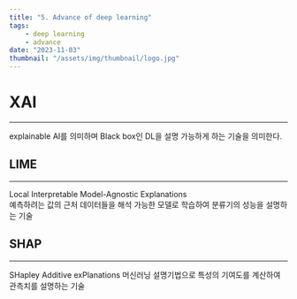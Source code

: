 ```yaml
---
title: "5. Advance of deep learning"
tags:
    - deep learning
    - advance
date: "2023-11-03"
thumbnail: "/assets/img/thumbnail/logo.jpg"
---
```


# XAI
---
explainable AI를 의미하며 Black box인 DL을 설명 가능하게 하는 기술을 의미한다.

## LIME
---
Local Interpretable Model-Agnostic Explanations  
예측하려는 값의 근처 데이터들을 해석 가능한 모델로 학습하여 분류기의 성능을 설명하는 기술
## SHAP
---
SHapley Additive exPlanations
머신러닝 설명기법으로 특성의 기여도를 계산하여 관측치를 설명하는 기술
